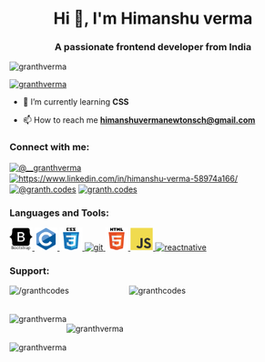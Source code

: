 <h1 align="center">Hi 👋, I'm Himanshu verma</h1>
<h3 align="center">A passionate frontend developer from India</h3>
<p align="left"> <img src="https://komarev.com/ghpvc/?username=granthverma&label=Profile%20views&color=0e75b6&style=flat" alt="granthverma" /> </p>

<p align="left"> <a href="https://github.com/ryo-ma/github-profile-trophy"><img src="https://github-profile-trophy.vercel.app/?username=granthverma" alt="granthverma" /></a> </p>

- 🌱 I’m currently learning **CSS**

- 📫 How to reach me **himanshuvermanewtonsch@gmail.com**

<h3 align="left">Connect with me:</h3>
<p align="left">
<a href="https://twitter.com/@__granthverma" target="blank"><img align="center" src="https://raw.githubusercontent.com/rahuldkjain/github-profile-readme-generator/master/src/images/icons/Social/twitter.svg" alt="@__granthverma" height="30" width="40" /></a>
<a href="https://linkedin.com/in/https://www.linkedin.com/in/himanshu-verma-58974a166/" target="blank"><img align="center" src="https://raw.githubusercontent.com/rahuldkjain/github-profile-readme-generator/master/src/images/icons/Social/linked-in-alt.svg" alt="https://www.linkedin.com/in/himanshu-verma-58974a166/" height="30" width="40" /></a>
<a href="https://instagram.com/@granth.codes" target="blank"><img align="center" src="https://raw.githubusercontent.com/rahuldkjain/github-profile-readme-generator/master/src/images/icons/Social/instagram.svg" alt="@granth.codes" height="30" width="40" /></a>
<a href="https://www.youtube.com/c/granth.codes" target="blank"><img align="center" src="https://raw.githubusercontent.com/rahuldkjain/github-profile-readme-generator/master/src/images/icons/Social/youtube.svg" alt="granth.codes" height="30" width="40" /></a>
</p>

<h3 align="left">Languages and Tools:</h3>
<p align="left"> <a href="https://getbootstrap.com" target="_blank" rel="noreferrer"> <img src="https://raw.githubusercontent.com/devicons/devicon/master/icons/bootstrap/bootstrap-plain-wordmark.svg" alt="bootstrap" width="40" height="40"/> </a> <a href="https://www.cprogramming.com/" target="_blank" rel="noreferrer"> <img src="https://raw.githubusercontent.com/devicons/devicon/master/icons/c/c-original.svg" alt="c" width="40" height="40"/> </a> <a href="https://www.w3schools.com/css/" target="_blank" rel="noreferrer"> <img src="https://raw.githubusercontent.com/devicons/devicon/master/icons/css3/css3-original-wordmark.svg" alt="css3" width="40" height="40"/> </a> <a href="https://git-scm.com/" target="_blank" rel="noreferrer"> <img src="https://www.vectorlogo.zone/logos/git-scm/git-scm-icon.svg" alt="git" width="40" height="40"/> </a> <a href="https://www.w3.org/html/" target="_blank" rel="noreferrer"> <img src="https://raw.githubusercontent.com/devicons/devicon/master/icons/html5/html5-original-wordmark.svg" alt="html5" width="40" height="40"/> </a> <a href="https://developer.mozilla.org/en-US/docs/Web/JavaScript" target="_blank" rel="noreferrer"> <img src="https://raw.githubusercontent.com/devicons/devicon/master/icons/javascript/javascript-original.svg" alt="javascript" width="40" height="40"/> </a> <a href="https://reactnative.dev/" target="_blank" rel="noreferrer"> <img src="https://reactnative.dev/img/header_logo.svg" alt="reactnative" width="40" height="40"/> </a> </p>

<h3 align="left">Support:</h3>
<p><a href="https://www.buymeacoffee.com//granthcodes"> <img align="left" src="https://cdn.buymeacoffee.com/buttons/v2/default-yellow.png" height="50" width="210" alt="/granthcodes" /></a><a href="https://ko-fi.com/granthcodes"> <img align="left" src="https://cdn.ko-fi.com/cdn/kofi3.png?v=3" height="50" width="210" alt="granthcodes" /></a></p><br><br>

<p><img align="left" src="https://github-readme-stats.vercel.app/api/top-langs?username=granthverma&show_icons=true&locale=en&layout=compact" alt="granthverma" /></p>

<p>&nbsp;<img align="center" src="https://github-readme-stats.vercel.app/api?username=granthverma&show_icons=true&locale=en" alt="granthverma" /></p>

<p><img align="center" src="https://github-readme-streak-stats.herokuapp.com/?user=granthverma&" alt="granthverma" /></p>





